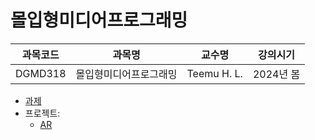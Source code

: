 # 몰입형미디어프로그래밍

| 과목코드 | 과목명                 | 교수명      | 강의시기  |
|----------|------------------------|-------------|-----------|
| DGMD318  | 몰입형미디어프로그래밍 | Teemu H. L. | 2024년 봄 |

- [과제](https://github.com/parksb/immersive-media-programming)
- 프로젝트:
  - [AR](./projects/ar)
